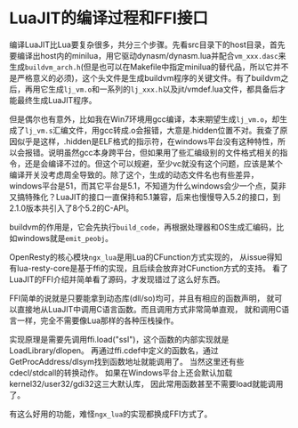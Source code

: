 LuaJIT的编译过程和FFI接口
====
编译LuaJIT比Lua要复杂很多，共分三个步骤。先看src目录下的host目录，首先要编译出host内的minilua，用它驱动dynasm/dynasm.lua并配合`vm_xxx.dasc`来生成`buildvm_arch.h`(但是也可以在Makefile中指定minilua的替代品，所以它并不是严格意义的必须)，这个头文件是生成buildvm程序的关键文件。有了buildvm之后，再用它生成`lj_vm.o`和一系列的`lj_xxx.h`以及jit/vmdef.lua文件，都具备后才能最终生成LuaJIT程序。

但是偶尔也有意外，比如我在Win7环境用gcc编译，本来期望生成`lj_vm.o`，却生成了`lj_vm.s`汇编文件，用gcc转成.o会报错，大意是.hidden位置不对。我查了原因似乎是这样，.hidden是ELF格式的指示符，在windows平台没有这种特性，所以会报错。说明虽然gcc本身跨平台，但如果用了些汇编级别的文件格式相关的指令，还是会编译不过的。但这个可以规避，至少vc就没有这个问题，应该是某个编译开关没考虑周全导致的。除了这个，生成的动态文件名也有些差异，windows平台是51，而其它平台是5.1，不知道为什么windows会少一个点，莫非又搞特殊化？LuaJIT的接口一直保持和5.1兼容，后来也慢慢导入5.2的接口，到2.1.0版本共引入了8个5.2的C-API。

buildvm的作用是，它会先执行`build_code`，再根据处理器和OS生成汇编码，比如windows就是`emit_peobj`。

OpenResty的核心模块`ngx_lua`是用Lua的CFunction方式实现的，
从issue得知有lua-resty-core是基于ffi的实现，且后续会放弃对CFunction方式的支持。
看了LuaJIT的FFI介绍并简单看了源码，才发现错过了这么好东西。

FFI简单的说就是只要能拿到动态库(dll/so)均可，并且有相应的函数声明，
就可以直接地从LuaJIT中调用C语言函数。而且调用方式非常简单直观，
就和调用C语言一样，完全不需要像Lua那样的各种压栈操作。

实现原理是需要先调用ffi.load("ssl")，这个函数的内部实现就是LoadLibrary/dlopen。
再通过ffi.cdef中定义的函数名，通过GetProcAddress/dlsym找到函数地址就能调用了。
当然这里还有些cdecl/stdcall的转换动作。
如果在Windows平台上还会默认加载kernel32/user32/gdi32这三大默认库，
因此常用函数甚至不需要load就能调用了。

有这么好用的功能，难怪`ngx_lua`的实现都换成FFI方式了。